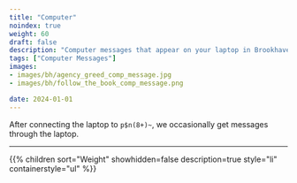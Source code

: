 ```yaml
---
title: "Computer"
noindex: true
weight: 60
draft: false
description: "Computer messages that appear on your laptop in Brookhaven RP by the Agency, Mr. B, and other sources."
tags: ["Computer Messages"]
images: 
- images/bh/agency_greed_comp_message.jpg
- images/bh/follow_the_book_comp_message.png

date: 2024-01-01
---
```



After connecting the laptop to `p$n(8+)~`, we occasionally get messages through the laptop.

---

{{% children sort="Weight" showhidden=false description=true style="li" containerstyle="ul" %}}